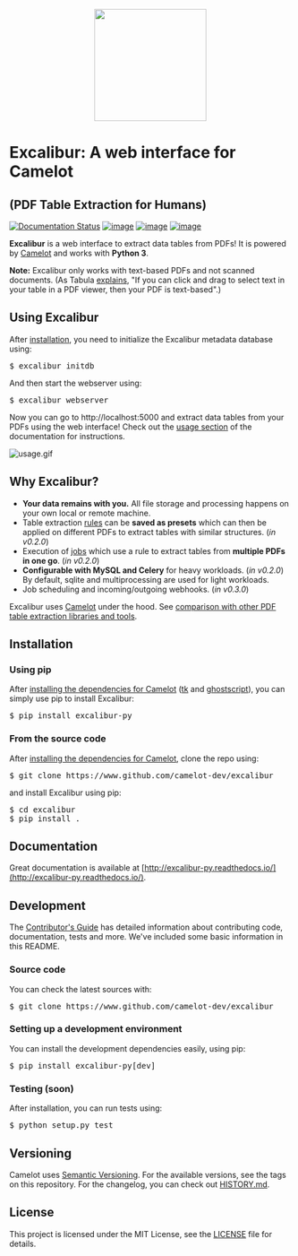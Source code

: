 <p align="center">
   <img src="https://raw.githubusercontent.com/camelot-dev/excalibur/master/docs/_static/excalibur-logo.png" width="200">
</p>

# Excalibur: A web interface for Camelot

## (PDF Table Extraction for Humans)

[![Documentation Status](https://readthedocs.org/projects/excalibur-py/badge/?version=master)](https://excalibur-py.readthedocs.io/en/master/) [![image](https://img.shields.io/pypi/v/excalibur-py.svg)](https://pypi.org/project/excalibur-py/) [![image](https://img.shields.io/pypi/l/excalibur-py.svg)](https://pypi.org/project/excalibur-py/) [![image](https://img.shields.io/pypi/pyversions/excalibur-py.svg)](https://pypi.org/project/excalibur-py/)

**Excalibur** is a web interface to extract data tables from PDFs! It is powered by [Camelot](https://camelot-py.readthedocs.io/) and works with **Python 3**.

**Note:** Excalibur only works with text-based PDFs and not scanned documents. (As Tabula [explains](https://github.com/tabulapdf/tabula#why-tabula), "If you can click and drag to select text in your table in a PDF viewer, then your PDF is text-based".)

## Using Excalibur

After [installation](https://excalibur-py.readthedocs.io/en/master/user/install.html), you need to initialize the Excalibur metadata database using:

<pre>
$ excalibur initdb
</pre>

And then start the webserver using:

<pre>
$ excalibur webserver
</pre>

Now you can go to http://localhost:5000 and extract data tables from your PDFs using the web interface! Check out the [usage section](https://excalibur-py.readthedocs.io/en/master/user/usage.html) of the documentation for instructions.

![usage.gif](https://excalibur-py.readthedocs.io/en/master/_images/usage.gif)

## Why Excalibur?

- **Your data remains with you.** All file storage and processing happens on your own local or remote machine.
- Table extraction [rules](https://excalibur-py.readthedocs.io/en/master/user/concepts.html#rule) can be **saved as presets** which can then be applied on different PDFs to extract tables with similar structures. (*in v0.2.0*)
- Execution of [jobs](https://excalibur-py.readthedocs.io/en/master/user/concepts.html#job) which use a rule to extract tables from **multiple PDFs in one go**. (*in v0.2.0*)
- **Configurable with MySQL and Celery** for heavy workloads. (*in v0.2.0*) By default, sqlite and multiprocessing are used for light workloads.
- Job scheduling and incoming/outgoing webhooks. (*in v0.3.0*)

Excalibur uses [Camelot](https://camelot-py.readthedocs.io/) under the hood. See [comparison with other PDF table extraction libraries and tools](https://github.com/socialcopsdev/camelot/wiki/Comparison-with-other-PDF-Table-Extraction-libraries-and-tools).

## Installation

### Using pip

After [installing the dependencies for Camelot](https://camelot-py.readthedocs.io/en/master/user/install.html#using-pip) ([tk](https://packages.ubuntu.com/trusty/python-tk) and [ghostscript](https://www.ghostscript.com/)), you can simply use pip to install Excalibur:

<pre>
$ pip install excalibur-py
</pre>

### From the source code

After [installing the dependencies for Camelot](https://camelot-py.readthedocs.io/en/master/user/install.html#using-pip), clone the repo using:

<pre>
$ git clone https://www.github.com/camelot-dev/excalibur
</pre>

and install Excalibur using pip:

<pre>
$ cd excalibur
$ pip install .
</pre>

## Documentation

Great documentation is available at [http://excalibur-py.readthedocs.io/](http://excalibur-py.readthedocs.io/).

## Development

The [Contributor's Guide](https://excalibur-py.readthedocs.io/en/master/dev/contributing.html) has detailed information about contributing code, documentation, tests and more. We've included some basic information in this README.

### Source code

You can check the latest sources with:

<pre>
$ git clone https://www.github.com/camelot-dev/excalibur
</pre>

### Setting up a development environment

You can install the development dependencies easily, using pip:

<pre>
$ pip install excalibur-py[dev]
</pre>

### Testing (soon)

After installation, you can run tests using:

<pre>
$ python setup.py test
</pre>

## Versioning

Camelot uses [Semantic Versioning](https://semver.org/). For the available versions, see the tags on this repository. For the changelog, you can check out [HISTORY.md](https://github.com/camelot-dev/excalibur/blob/master/HISTORY.md).

## License

This project is licensed under the MIT License, see the [LICENSE](https://github.com/camelot-dev/excalibur/blob/master/LICENSE) file for details.

